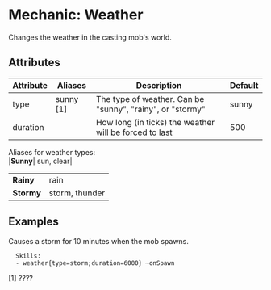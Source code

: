 Mechanic: Weather
=================

Changes the weather in the casting mob's world.

Attributes
----------

| Attribute | Aliases   | Description                                               | Default |
|-----------|-----------|-----------------------------------------------------------|---------|
| type      | sunny [1] | The type of weather. Can be "sunny", "rainy", or "stormy" | sunny   |
| duration  |           | How long (in ticks) the weather will be forced to last    | 500     |

  
Aliases for weather types:  
|**Sunny**| sun, clear|

|            |                |
|------------|----------------|
| **Rainy**  | rain           |
| **Stormy** | storm, thunder |

Examples
--------

Causes a storm for 10 minutes when the mob spawns.

      Skills:
      - weather{type=storm;duration=6000} ~onSpawn

[1] ????
